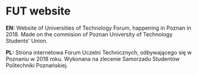 # FUT website
**EN:** Website of Universities of Technology Forum, happening in Poznan in 2018. Made on the commision of Poznan University of Technology Students' Union.

**PL:** Strona internetowa Forum Uczelni Technicznych, odbywającego się w Poznaniu w 2018 roku. Wykonana na zlecenie Samorzadu Studentów Politechniki Poznańskiej.
